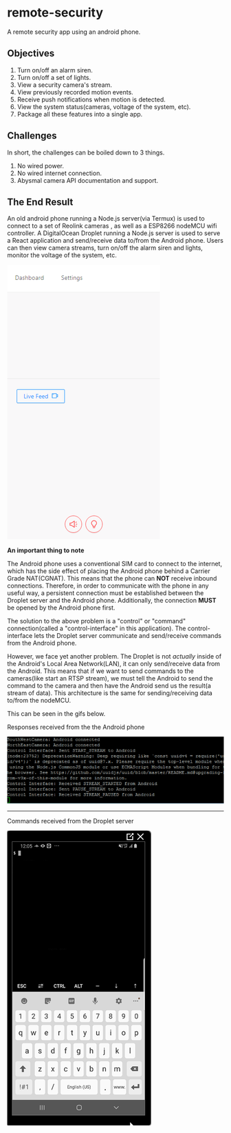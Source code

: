 # remote-security

A remote security app using an android phone.

## Objectives
1) Turn on/off an alarm siren. 
2) Turn on/off a set of lights.
3) View a security camera's stream. 
4) View previously recorded motion events. 
5) Receive push notifications when motion is detected.
6) View the system status(cameras, voltage of the system, etc).
7) Package all these features into a single app.

## Challenges
In short, the challenges can be boiled down to 3 things.
1) No wired power.
2) No wired internet connection.
3) Abysmal camera API documentation and support.

## The End Result
An old android phone running a Node.js server(via Termux) is used to connect to a set of Reolink cameras , as well as a ESP8266 nodeMCU wifi controller. A DigitalOcean Droplet running a Node.js server is used to serve a React application and send/receive data to/from the Android phone. Users can then view camera streams, turn on/off the alarm siren and lights, monitor the voltage of the system, etc.

![](app-livefeed-demo.gif)

**An important thing to note**

The Android phone uses a conventional SIM card to connect to the internet, which has the side effect of placing the Android phone behind a Carrier Grade NAT(CGNAT). This means that the phone can **NOT** receive inbound connections. Therefore, in order to communicate with the phone in any useful way, a persistent connection must be established between the Droplet server and the Android phone. Additionally, the connection **MUST** be opened by the Android phone first. 

The solution to the above problem is a "control" or "command" connection(called a "control-interface" in this application). The control-interface lets the Droplet server communicate and send/receive commands from the Android phone.

However, we face yet another problem. The Droplet is not *actually* inside of the Android's Local Area Network(LAN), it can only send/receive data from the Android. This means that if we want to send commands to the cameras(like start an RTSP stream), we must tell the Android to send the command to the camera and then have the Android send us the result(a stream of data). This architecture is the same for sending/receiving data to/from the nodeMCU.

This can be seen in the gifs below.

Responses received from the the Android phone

![](droplet-conn-demo.gif)

---
Commands received from the Droplet server

![](android-conn-demo.gif)


